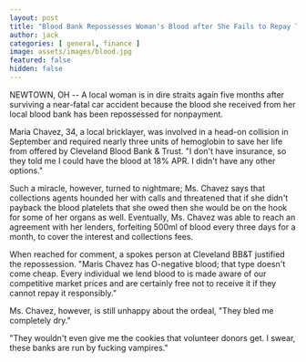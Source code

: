 ```yaml
---
layout: post
title: "Blood Bank Repossesses Woman's Blood after She Fails to Repay Transfusion"
author: jack
categories: [ general, finance ]
image: assets/images/blood.jpg
featured: false
hidden: false
---
```


NEWTOWN, OH -- A local woman is in dire straits again five months after surviving a near-fatal car accident because the blood she received from her local blood bank has been repossessed for nonpayment. 

Maria Chavez, 34, a local bricklayer, was involved in a head-on collision in September and required nearly three units of hemoglobin to save her life from offered by Cleveland Blood Bank & Trust. "I don't have insurance, so they told me I could have the blood at 18% APR. I didn't have any other options." 

Such a miracle, however, turned to nightmare; Ms. Chavez says that collections agents hounded her with calls and threatened that if she didn't payback the blood platelets that she owed then she would be on the hook for some of her organs as well. Eventually, Ms. Chavez was able to reach an agreement with her lenders, forfeiting 500ml of blood every three days for a month, to cover the interest and collections fees.

When reached for comment, a spokes person at Cleveland BB&T justified the repossession. "Maris Chavez has O-negative blood; that type doesn't come cheap. Every individual we lend blood to is made aware of our competitive market prices and are certainly free not to receive it if they cannot repay it responsibly."

Ms. Chavez, however, is still unhappy about the ordeal, "They bled me completely dry."

"They wouldn't even give me the cookies that volunteer donors get. I swear, these banks are run by fucking vampires."